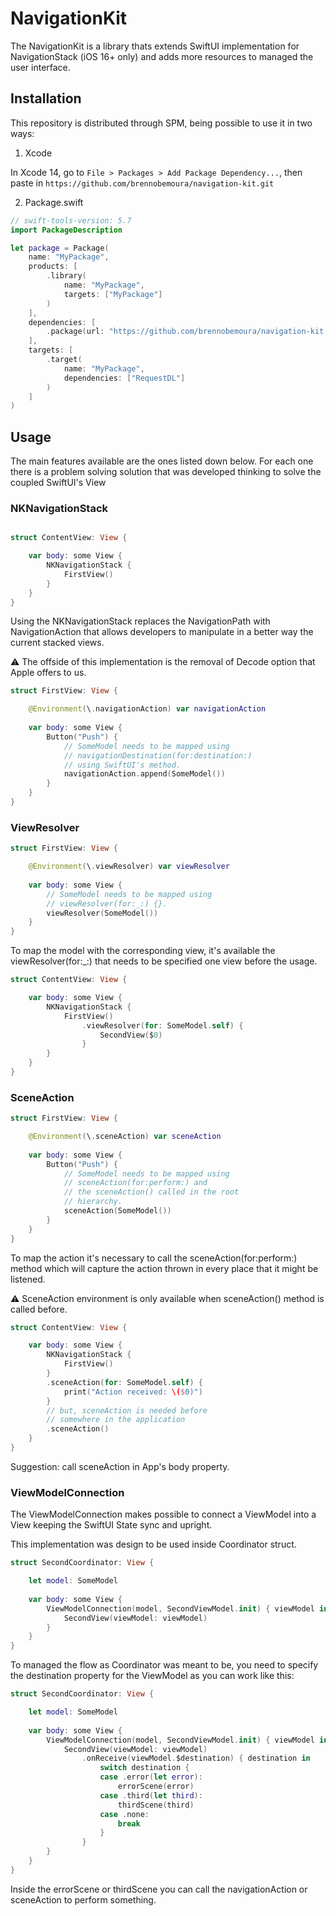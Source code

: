 # NavigationKit

The NavigationKit is a library thats extends SwiftUI implementation for
NavigationStack (iOS 16+ only) and adds more resources to managed the
user interface.

## Installation

This repository is distributed through SPM, being possible to use it 
in two ways:

1. Xcode

In Xcode 14, go to `File > Packages > Add Package Dependency...`, then paste in 
`https://github.com/brennobemoura/navigation-kit.git`

2. Package.swift

```swift
// swift-tools-version: 5.7
import PackageDescription

let package = Package(
    name: "MyPackage",
    products: [
        .library(
            name: "MyPackage",
            targets: ["MyPackage"]
        )
    ],
    dependencies: [
        .package(url: "https://github.com/brennobemoura/navigation-kit.git", from: "1.0.0")
    ],
    targets: [
        .target(
            name: "MyPackage",
            dependencies: ["RequestDL"]
        )
    ]
)
```

## Usage

The main features available are the ones listed down below. For each one there is
a problem solving solution that was developed thinking to solve the coupled SwiftUI's
View 

### NKNavigationStack

```swift

struct ContentView: View {

    var body: some View {
        NKNavigationStack {
            FirstView()
        }
    }
}
```

Using the NKNavigationStack replaces the NavigationPath with NavigationAction
that allows developers to manipulate in a better way the current stacked views.

⚠️ The offside of this implementation is the removal of Decode option that Apple
offers to us.

```swift
struct FirstView: View {

    @Environment(\.navigationAction) var navigationAction
    
    var body: some View {
        Button("Push") {
            // SomeModel needs to be mapped using
            // navigationDestination(for:destination:)
            // using SwiftUI's method.
            navigationAction.append(SomeModel())
        }
    }
}
```

### ViewResolver

```swift
struct FirstView: View {

    @Environment(\.viewResolver) var viewResolver
    
    var body: some View {
        // SomeModel needs to be mapped using
        // viewResolver(for:_:) {}.
        viewResolver(SomeModel())
    }
}
```

To map the model with the corresponding view, it's available
the viewResolver(for:\_:) that needs to be specified one
view before the usage.

```swift
struct ContentView: View {

    var body: some View {
        NKNavigationStack {
            FirstView()
                .viewResolver(for: SomeModel.self) {
                    SecondView($0)
                }
        }
    }
}
```

### SceneAction

```swift
struct FirstView: View {

    @Environment(\.sceneAction) var sceneAction
    
    var body: some View {
        Button("Push") {
            // SomeModel needs to be mapped using
            // sceneAction(for:perform:) and
            // the sceneAction() called in the root
            // hierarchy.
            sceneAction(SomeModel())
        }
    }
}
```

To map the action it's necessary to call the sceneAction(for:perform:) method
which will capture the action thrown in every place that it might be listened.

⚠️ SceneAction environment is only available when sceneAction() method is
called before.

```swift
struct ContentView: View {

    var body: some View {
        NKNavigationStack {
            FirstView()
        }
        .sceneAction(for: SomeModel.self) {
            print("Action received: \($0)")
        }
        // but, sceneAction is needed before 
        // somewhere in the application
        .sceneAction()
    }
}
```

Suggestion: call sceneAction in App's body property.

### ViewModelConnection

The ViewModelConnection makes possible to connect a ViewModel into a
View keeping the SwiftUI State sync and upright.

This implementation was design to be used inside Coordinator struct.

```swift
struct SecondCoordinator: View {

    let model: SomeModel
    
    var body: some View {
        ViewModelConnection(model, SecondViewModel.init) { viewModel in
            SecondView(viewModel: viewModel)
        }
    }
}
```

To managed the flow as Coordinator was meant to be, you need to specify the
destination property for the ViewModel as you can work like this:

```swift
struct SecondCoordinator: View {

    let model: SomeModel
    
    var body: some View {
        ViewModelConnection(model, SecondViewModel.init) { viewModel in
            SecondView(viewModel: viewModel)
                .onReceive(viewModel.$destination) { destination in
                    switch destination {
                    case .error(let error):
                        errorScene(error)
                    case .third(let third):
                        thirdScene(third)
                    case .none:
                        break
                    }
                }
        }
    }
}
```

Inside the errorScene or thirdScene you can call the navigationAction or
sceneAction to perform something.
